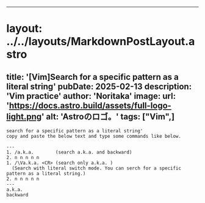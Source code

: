 
---
# layout: ../../layouts/MarkdownPostLayout.astro
title: '[Vim]Search for a specific pattern as a literal string'
pubDate: 2025-02-13
description: 'Vim practice'
author: 'Noritaka'
image:
    url: 'https://docs.astro.build/assets/full-logo-light.png'
    alt: 'Astroのロゴ。'
tags: ["Vim",]
---


```
search for a specific pattern as a literal string'
copy and paste the below text and type some commands like below.

---
1. /a.k.a.        (search a.k.a. and backward)
2. n n n n n
1. /\Va.k.a. <CR> (search only a.k.a. )
  (Search with literal switch mode. You can serch for a specific pattern as a literal string.)
2. n n n n n 
---
a.k.a.
backward
```


